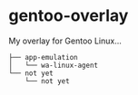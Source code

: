 # gentoo-overlay
My overlay for Gentoo Linux...

```
├── app-emulation
│   └── wa-linux-agent
└── not yet
    └── not yet
```
